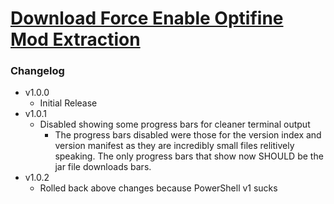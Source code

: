 # [Download Force Enable Optifine Mod Extraction](https://cdn.githubraw.com/NeoNyaa/Scripts/main/Windows/PowerShell/Force-Enable-Optifine-Mod-Extraction/bin/Force-Enable-Optifine-Mod-Extraction.bat)

### Changelog

-   v1.0.0
    -   Initial Release
-   v1.0.1
    -   Disabled showing some progress bars for cleaner terminal output
        -   The progress bars disabled were those for the version index and version manifest as they are incredibly small files relitively speaking. The only progress bars that show now SHOULD be the jar file downloads bars.
-   v1.0.2
    -   Rolled back above changes because PowerShell v1 sucks
